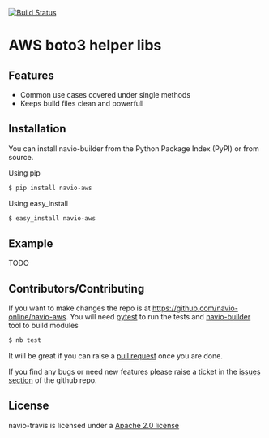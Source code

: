 [![Build Status](https://travis-ci.org/navio-online/navio-aws.png?branch=master)](https://travis-ci.org/navio-online/navio-aws)

AWS boto3 helper libs
=====================

## Features

* Common use cases covered under single methods
* Keeps build files clean and powerfull

## Installation


You can install navio-builder from the Python Package Index (PyPI) or from source.

Using pip

```bash
$ pip install navio-aws
```

Using easy_install

```bash
$ easy_install navio-aws
```

## Example


TODO


## Contributors/Contributing


If you want to make changes the repo is at https://github.com/navio-online/navio-aws. You will need [pytest](http://www.pytest.org) to run the tests and [navio-builder](https://github.com/navio-online/navio-aws) tool to build modules

```bash
$ nb test
```

It will be great if you can raise a [pull request](https://help.github.com/articles/using-pull-requests) once you are done.

If you find any bugs or need new features please raise a ticket in the [issues section](https://github.com/navio-online/navio-aws/issues) of the github repo.
    
## License

navio-travis is licensed under a [Apache 2.0 license](http://www.apache.org/licenses/LICENSE-2.0)
